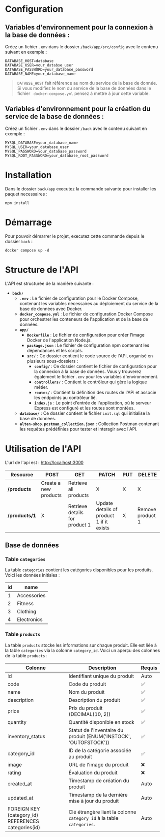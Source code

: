 # Configuration

## Variables d'environnement pour la connexion à la base de données :

Créez un fichier `.env` dans le dossier `/back/app/src/config` avec le contenu suivant en exemple :

```env
DATABASE_HOST=database
DATABASE_USER=your_databse_user
DATABASE_PASSWORD=your_database_password
DATABASE_NAME=your_database_name
```

> `DATABSE_HOST` fait référence au nom du service de la base de donnée. Si vous modifiez le nom du service de la base de données dans le fichier ` docker-compose.yml` pensez à  mettre à jour cette variable.

## Variables d'environnement pour la création du service de la base de données :

Créez un fichier `.env` dans le dossier `/back` avec le contenu suivant en exemple :

```env
MYSQL_DATABASE=your_database_name
MYSQL_USER=your_database_user
MYSQL_PASSWORD=your_database_password
MYSQL_ROOT_PASSWORD=your_database_root_password
```

# Installation

Dans le dossier `back/app` executez la commande suivante pour installer les paquet necessaires :

```
npm install
```

# Démarrage

Pour pouvoir démarrer le projet, executez cette commande depuis le dossier `back` :

```
docker compose up -d
```

# Structure de l'API

L'API est structurée de la manière suivante :

- **`back/`**
    - **`.env`** : Le fichier de configuration pour le Docker Compose, contenant les variables nécessaires au déploiement du service de la base de données avec Docker.
    - **`docker_compose.yml`** : Le fichier de configuration Docker Compose pour orchestrer les conteneurs de l'application et de la base de données.
    - **`app/`**
        - **`Dockerfile`** : Le fichier de configuration pour créer l'image Docker de l'application Node.js.
        - **`package.json`** : Le fichier de configuration npm contenant les dépendances et les scripts.
        - **`src/`** : Ce dossier contient le code source de l'API, organisé en plusieurs sous-dossiers :
            - **`config/`** : Ce dossier contient le fichier de configuration pour la connexion à la base de données. Vous y trouverez également le fichier `.env` pour les variables d'environnement.
            - **`controllers/`** : Contient le contrôleur qui gère la logique métier.
            - **`routes/`** : Contient la définition des routes de l'API et associe les endpoints au contrôleur lié.
            - **`index.js`** : Le point d'entrée de l'application, où le serveur Express est configuré et les routes sont montées.
    - **`database/`** : Ce dossier contient le fichier `init.sql` qui initialise la base de données.
    - **`alten-shop.postman_collection.json`** : Collection Postman contenant les requêtes prédéfinies pour tester et interagir avec l'API.

# Utilisation de l'API
L'url de l'api est : [http://localhost:3000](http://localhost:3000)

| Resource           | POST                  | GET                            | PATCH                                    | PUT | DELETE           |
| ------------------ | --------------------- | ------------------------------ | ---------------------------------------- | --- | ---------------- |
| **/products**      | Create a new products | Retrieve all products          | X                                        | X   |     X            |
| **/products/1**    | X                     | Retrieve details for product 1 | Update details of product 1 if it exists | X   | Remove product 1 |

## Base de données

### Table `categories`

La table `categories` contient les catégories disponibles pour les produits. Voici les données initiales :

| id | name        |
|----|-------------|
| 1  | Accessories |
| 2  | Fitness     |
| 3  | Clothing    |
| 4  | Electronics |

### Table `products`

La table `products` stocke les informations sur chaque produit. Elle est liée à la table `categories` via la colonne `category_id`. Voici un aperçu des colonnes de la table `products` :

| Colonne                                             | Description                                                           | Requis |
|---------------------------------------------------- |---------------------------------------------------------------------- | ------ |
| id                                                  | Identifiant unique du produit                                         | Auto   |
| code                                                | Code du produit                                                       | ✅     |
| name                                                | Nom du produit                                                        | ✅     |
| description                                         | Description du produit                                                | ✅     |
| price                                               | Prix du produit (DECIMAL(10, 2))                                      | ✅     |
| quantity                                            | Quantité disponible en stock                                          | ✅     |
| inventory_status                                    | Statut de l'inventaire du produit (ENUM('INSTOCK', 'OUTOFSTOCK'))     | ✅     |
| category_id                                         | ID de la catégorie associée au produit                                | ✅     |
| image                                               | URL de l'image du produit                                             | ❌     |
| rating                                              | Évaluation du produit                                                 | ❌     |
| created_at                                          | Timestamp de création du produit                                      | Auto   |
| updated_at                                          | Timestamp de la dernière mise à jour du produit                       | Auto   |
| FOREIGN KEY (category_id) REFERENCES categories(id) | Clé étrangère liant la colonne `category_id` à la table `categories`. | Auto   |